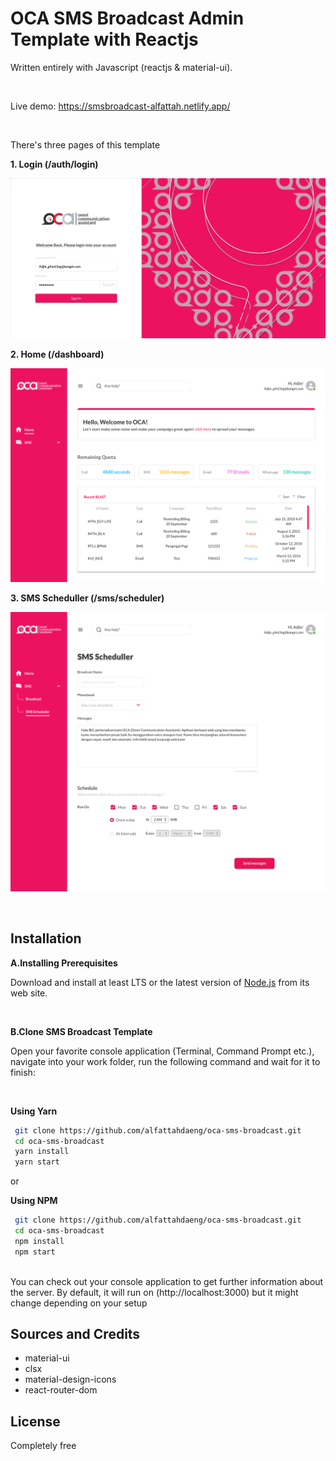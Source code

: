 # OCA SMS Broadcast Admin Template with Reactjs

Written entirely with Javascript (reactjs & material-ui).

<br />

Live demo: https://smsbroadcast-alfattah.netlify.app/

<br />

There's three pages of this template

**1. Login (/auth/login)**
<br />

![Login](screenshot/login.png)
<br />

**2. Home (/dashboard)**
<br />

![Home](screenshot/home.png)
<br />

**3. SMS Scheduller (/sms/scheduler)**
<br />

![SMS](screenshot/sms.png)

<br />

## Installation

**A.Installing Prerequisites**
<br />

Download and install at least LTS or the latest version of [Node.js](https://nodejs.org/) from its web site. 

<br />

**B.Clone SMS Broadcast Template**
<br />

Open your favorite console application (Terminal, Command Prompt etc.), navigate into your work folder, run the following command and wait for it to finish:

<br />

**Using Yarn**

```sh
 git clone https://github.com/alfattahdaeng/oca-sms-broadcast.git
 cd oca-sms-broadcast
 yarn install
 yarn start
```

or 

**Using NPM**


```sh
 git clone https://github.com/alfattahdaeng/oca-sms-broadcast.git
 cd oca-sms-broadcast
 npm install
 npm start
```

<br />
You can check out your console application to get further information about the server. By default, it will run on (http://localhost:3000) but it might change depending on your setup

## Sources and Credits

- material-ui
- clsx
- material-design-icons
- react-router-dom


## License

Completely free 
